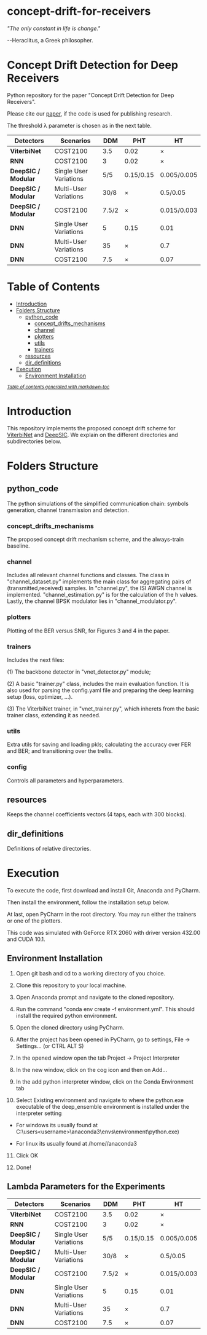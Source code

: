 # concept-drift-for-receivers

*"The only constant in life is change."* 

--Heraclitus, a Greek philosopher.

# Concept Drift Detection for Deep Receivers

Python repository for the paper "Concept Drift Detection for Deep Receivers".

Please cite our [paper](https://arxiv.org/), if the code is used for publishing research.

The threshold λ parameter is chosen as in the next table.

| **Detectors**           | **Scenarios**            | **DDM** | **PHT** | **HT**      |
|-------------------------|--------------------------|---------|---------|-------------|
| **ViterbiNet**          | COST2100                 | 3.5     | 0.02    | ×           |
| **RNN**                 | COST2100                 | 3       | 0.02    | ×           |
| **DeepSIC / Modular**   | Single User Variations   | 5/5     | 0.15/0.15 | 0.005/0.005 |
| **DeepSIC / Modular**   | Multi-User Variations    | 30/8    | ×       | 0.5/0.05    |
| **DeepSIC / Modular**   | COST2100                 | 7.5/2   | ×       | 0.015/0.003 |
| **DNN**                 | Single User Variations   | 5       | 0.15    | 0.01        |
| **DNN**                 | Multi-User Variations    | 35      | ×       | 0.7         |
| **DNN**                 | COST2100                 | 7.5     | ×       | 0.07        |


# Table of Contents

- [Introduction](#introduction)
- [Folders Structure](#folders-structure)
  * [python_code](#python_code)
    + [concept_drifts_mechanisms](#concept_drifts_mechanisms)
    + [channel](#channel)
    + [plotters](#plotters)
    + [utils](#utils)
    + [trainers](#trainers)
  * [resources](#resources)
  * [dir_definitions](#dir_definitions)
- [Execution](#execution)
  * [Environment Installation](#environment-installation)

<small><i><a href='http://ecotrust-canada.github.io/markdown-toc/'>Table of contents generated with markdown-toc</a></i></small>

# Introduction

This repository implements the proposed concept drift scheme for [ViterbiNet](https://ieeexplore.ieee.org/document/8815457) and [DeepSIC](https://arxiv.org/abs/2002.03214). We explain on the different directories and subdirectories below.

# Folders Structure

## python_code 

The python simulations of the simplified communication chain: symbols generation, channel transmission and detection.

### concept_drifts_mechanisms

The proposed concept drift mechanism scheme, and the always-train baseline.

### channel 

Includes all relevant channel functions and classes. The class in "channel_dataset.py" implements the main class for aggregating pairs of (transmitted,received) samples. 
In "channel.py", the ISI AWGN channel is implemented. "channel_estimation.py" is for the calculation of the h values. Lastly, the channel BPSK modulator lies in "channel_modulator.py".

### plotters

Plotting of the BER versus SNR, for Figures 3 and 4 in the paper.

### trainers 

Includes the next files:

(1) The backbone detector in "vnet_detector.py" module;

(2) A basic "trainer.py" class, includes the main evaluation function. It is also used for parsing the config.yaml file and preparing the deep learning setup (loss, optimizer, ...).

(3) The ViterbiNet trainer, in "vnet_trainer.py", which inherets from the basic trainer class, extending it as needed.

### utils

Extra utils for saving and loading pkls; calculating the accuracy over FER and BER; and transitioning over the trellis.

### config

Controls all parameters and hyperparameters.

## resources

Keeps the channel coefficients vectors (4 taps, each with 300 blocks).

## dir_definitions 

Definitions of relative directories.

# Execution

To execute the code, first download and install Git, Anaconda and PyCharm.

Then install the environment, follow the installation setup below. 

At last, open PyCharm in the root directory. You may run either the trainers or one of the plotters.

This code was simulated with GeForce RTX 2060 with driver version 432.00 and CUDA 10.1. 

## Environment Installation

1. Open git bash and cd to a working directory of you choice.

2. Clone this repository to your local machine.

3. Open Anaconda prompt and navigate to the cloned repository.

4. Run the command "conda env create -f environment.yml". This should install the required python environment.

5. Open the cloned directory using PyCharm.

6. After the project has been opened in PyCharm, go to settings, File -> Settings... (or CTRL ALT S)

7. In the opened window open the tab Project -> Project Interpreter

8. In the new window, click on the cog icon and then on Add...

9. In the add python interpreter window, click on the Conda Environment tab

10. Select Existing environment and navigate to where the python.exe executable of the deep_ensemble environment is installed under the interpreter setting

  - For windows its usually found at C:\users\<username>\anaconda3\envs\environment\python.exe)

  - For linux its usually found at /home/<username>/anaconda3
  
11. Click OK

12. Done!

## Lambda Parameters for the Experiments
| **Detectors**           | **Scenarios**            | **DDM** | **PHT** | **HT**      |
|-------------------------|--------------------------|---------|---------|-------------|
| **ViterbiNet**          | COST2100                 | 3.5     | 0.02    | ×           |
| **RNN**                 | COST2100                 | 3       | 0.02    | ×           |
| **DeepSIC / Modular**   | Single User Variations   | 5/5     | 0.15/0.15 | 0.005/0.005 |
| **DeepSIC / Modular**   | Multi-User Variations    | 30/8    | ×       | 0.5/0.05    |
| **DeepSIC / Modular**   | COST2100                 | 7.5/2   | ×       | 0.015/0.003 |
| **DNN**                 | Single User Variations   | 5       | 0.15    | 0.01        |
| **DNN**                 | Multi-User Variations    | 35      | ×       | 0.7         |
| **DNN**                 | COST2100                 | 7.5     | ×       | 0.07        |

